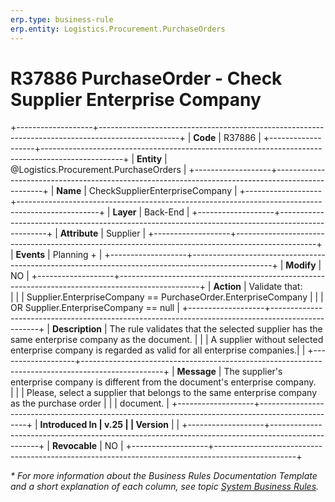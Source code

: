 ```yaml
---
erp.type: business-rule
erp.entity: Logistics.Procurement.PurchaseOrders
---
```


# R37886 PurchaseOrder - Check Supplier Enterprise Company
+-------------------+--------------------------------------------------------------------------------------------------+
| **Code**          | R37886                                                                                           |
+-------------------+--------------------------------------------------------------------------------------------------+
| **Entity**        | @Logistics.Procurement.PurchaseOrders                                                            |
+-------------------+--------------------------------------------------------------------------------------------------+
| **Name**          | CheckSupplierEnterpriseCompany                                                                   |
+-------------------+--------------------------------------------------------------------------------------------------+
| **Layer**         | Back-End                                                                                         |
+-------------------+--------------------------------------------------------------------------------------------------+
| **Attribute**     | Supplier                                                                                         |
+-------------------+--------------------------------------------------------------------------------------------------+
| **Events**        | Planning +                                                                                       |
+-------------------+--------------------------------------------------------------------------------------------------+
| **Modify**        | NO                                                                                               |
+-------------------+--------------------------------------------------------------------------------------------------+
| **Action**        | Validate that: <br/>                                                                             |
|                   | Supplier.EnterpriseCompany == PurchaseOrder.EnterpriseCompany                                    |
|                   | OR Supplier.EnterpriseCompany == null                                                            |
+-------------------+--------------------------------------------------------------------------------------------------+
| **Description**   | The rule validates that the selected supplier has the same enterprise company as the document.   |
|                   | A supplier without selected enterprise company is regarded as valid for all enterprise companies.|                                                                 |
+-------------------+--------------------------------------------------------------------------------------------------+
| **Message**       | The supplier's enterprise company is different from the document's enterprise company. <br/>         |
|                   | Please, select a supplier that belongs to the same enterprise company as the purchase order       |
|                   | document.                                                                                        |
+-------------------+--------------------------------------------------------------------------------------------------+
| **Introduced In   | v.25                                                                                             |
| Version**         |                                                                                                  |
+-------------------+--------------------------------------------------------------------------------------------------+
| **Revocable**     | NO                                                                                               |
+-------------------+--------------------------------------------------------------------------------------------------+

*\* For more information about the Business Rules Documentation Template and a short explanation of each column, see
topic [System Business Rules](../templates/template-description-system-business-rules.md).*
